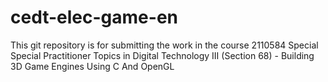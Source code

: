 # cedt-elec-game-en
This git repository is for submitting the work in the course 2110584 Special Special Practitioner Topics in Digital Technology III (Section 68) - Building 3D Game Engines Using C And OpenGL

## 